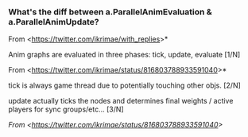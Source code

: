 ### What's the diff between a.ParallelAnimEvaluation & a.ParallelAnimUpdate? 

From &lt;<https://twitter.com/ikrimae/with_replies>>\*

Anim graphs are evaluated in three phases: tick, update, evaluate \[1/N]

From &lt;<https://twitter.com/ikrimae/status/816803788933591040>>\*

tick is always game thread due to potentially touching other objs. \[2/N]

update actually ticks the nodes and determines final weights / active players for sync groups/etc... \[3/N]

*From &lt;<https://twitter.com/ikrimae/status/816803788933591040>>*
